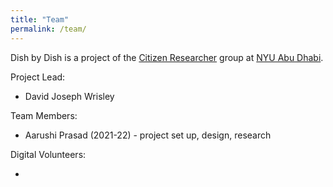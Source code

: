 ```yaml
---
title: "Team"
permalink: /team/
---
```


Dish by Dish is a project of the [Citizen Researcher](https://citizenresearcher.hosting.nyu.edu/) group at [NYU Abu Dhabi](https://nyuad.nyu.edu/en/). 

Project Lead:

* David Joseph Wrisley 

Team Members: 

* Aarushi Prasad (2021-22) - project set up, design, research

Digital Volunteers: 

* 


